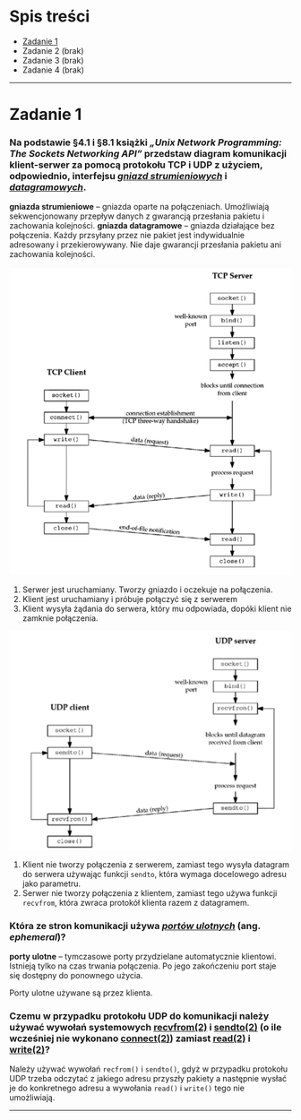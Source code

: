 # Spis treści

- [Zadanie 1](#zadanie-1)
- Zadanie 2 (brak)
- Zadanie 3 (brak)
- Zadanie 4 (brak)

***

# Zadanie 1

### Na podstawie §4.1 i §8.1 książki *„Unix Network Programming: The Sockets Networking API”* przedstaw diagram komunikacji klient-serwer za pomocą protokołu TCP i UDP z użyciem, odpowiednio, interfejsu <u>*gniazd strumieniowych*</u> i <u>*datagramowych*</u>.

**gniazda strumieniowe** – gniazda oparte na połączeniach. Umożliwiają sekwencjonowany przepływ danych z gwarancją przesłania pakietu i zachowania kolejności.
**gniazda datagramowe** – gniazda działające bez połączenia. Każdy przsyłany przez nie pakiet jest indywidualnie adresowany i przekierowywany. Nie daje gwarancji przesłania pakietu ani zachowania kolejności.

![zad1_tcp](./zad1_tcp.png)

1) Serwer jest uruchamiany. Tworzy gniazdo i oczekuje na połączenia.
2) Klient jest uruchamiany i próbuje połączyć się z serwerem
3) Klient wysyła żądania do serwera, który mu odpowiada, dopóki klient nie zamknie połączenia.

![zad1_udp](./zad1_udp.png)

1) Klient nie tworzy połączenia z serwerem, zamiast tego wysyła datagram do serwera używając funkcji `sendto`, która wymaga docelowego adresu jako parametru.
2) Serwer nie tworzy połączenia z klientem, zamiast tego używa funkcji `recvfrom`, która zwraca protokół klienta razem z datagramem.


###  Która ze stron komunikacji używa <u>*portów ulotnych*</u> (ang. *ephemeral*)?

**porty ulotne** – tymczasowe porty przydzielane automatycznie klientowi. Istnieją tylko na czas trwania połączenia. Po jego zakończeniu port staje się dostępny do ponownego użycia.

Porty ulotne używane są przez klienta.


### Czemu w przypadku protokołu UDP do komunikacji należy używać wywołań systemowych [recvfrom(2)](http://man7.org/linux/man-pages/man2/recvfrom.2.html) i [sendto(2)](http://man7.org/linux/man-pages/man2/sendto.2.html) (o ile wcześniej nie wykonano [connect(2)](http://man7.org/linux/man-pages/man2/connect.2.html)) zamiast [read(2)](http://man7.org/linux/man-pages/man2/read.2.html) i [write(2)](http://man7.org/linux/man-pages/man2/write.2.html)?

Należy używać wywołań `recfrom()` i `sendto()`, gdyż w przypadku protokołu UDP trzeba odczytać z jakiego adresu przyszły pakiety a następnie wysłać je do konkretnego adresu a wywołania `read()` i `write()` tego nie umożliwiają.

***

